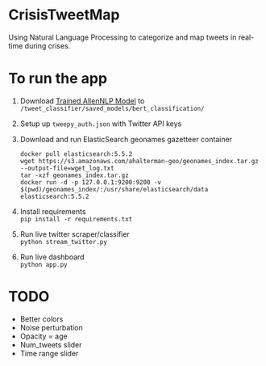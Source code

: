 # CrisisTweetMap
Using Natural Language Processing to categorize and map tweets in real-time during crises.


# To run the app
1. Download [Trained AllenNLP Model](https://drive.google.com/file/d/1NVJknCSK_Gk6-1xORJ35TgOMIsOBdEtS/view?usp=sharing)
to `/tweet_classifier/saved_models/bert_classification/`

2. Setup up  `tweepy_auth.json` with Twitter API keys

3. Download and run ElasticSearch geonames gazetteer container
    ```
    docker pull elasticsearch:5.5.2
    wget https://s3.amazonaws.com/ahalterman-geo/geonames_index.tar.gz --output-file=wget_log.txt
    tar -xzf geonames_index.tar.gz
    docker run -d -p 127.0.0.1:9200:9200 -v $(pwd)/geonames_index/:/usr/share/elasticsearch/data elasticsearch:5.5.2
    ```

4. Install requirements  
    `pip install -r requirements.txt`

5. Run live twitter scraper/classifier  
    `python stream_twitter.py`

6. Run live dashboard  
    `python app.py`
    
    
# TODO
- Better colors
- Noise perturbation
- Opacity = age
- Num_tweets slider
- Time range slider